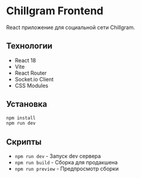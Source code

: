 # Chillgram Frontend

React приложение для социальной сети Chillgram.

## Технологии
- React 18
- Vite
- React Router
- Socket.io Client
- CSS Modules

## Установка
```bash
npm install
npm run dev
```

## Скрипты
- `npm run dev` - Запуск dev сервера
- `npm run build` - Сборка для продакшена
- `npm run preview` - Предпросмотр сборки